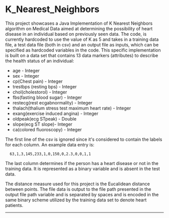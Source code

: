 # K_Nearest_Neighbors
This project showcases a Java Implementation of K Nearest Neighbors algorithm on Medical Data aimed at determining the possibility of heart disease in an individual based on previously seen data. The code, is currently hardcoded to use the value of K as 5 and takes in a training data file, a test data file (both in csv) and an output file as inputs, which can be specified as hardcoded variables in the code. This specific implementation is built on a data set that contains 13 data markers (attributes) to describe the health status of an individual: 

- age - Integer
- sex - Integer
- cp(Chest pain) - Integer
- trestbps (resting bps) - Integer
- chol(cholestorol) - Integer
- fbs(fasting blood sugar) - Integer
- restecg(rest ecgabnormality) - Integer
- thalach(thalium  stress test maximum heart rate) - Integer
- exang(exercise  induced  angina) - Integer
- oldpeak(ecg  STpeak) - Double
- slope(ecg ST slope)- Integer
- ca(colored fluoroscopy) - Integer

The first line of the csv is ignored since it's considered to contain the labels for each column. An example data entry is: 

```
  63,1,3,145,233,1,0,150,0,2.3,0,0,1,1
```

The last column determines if the person has a heart disease or not in the training data. It is represented as a binary variable and is absent in the test data. 

The distance measure used for this project is the Eucalidean distance between points. The file data is output to the file path presented in the output file path variable and is separated by spaces and is encoded in the same binary scheme utilized by the training data set to denote heart patients. 

----
